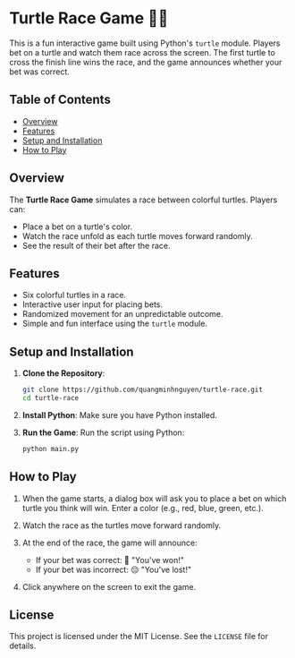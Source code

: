 # Turtle Race Game 🐢🏁

This is a fun interactive game built using Python's `turtle` module. Players bet on a turtle and watch them race across the screen. The first turtle to cross the finish line wins the race, and the game announces whether your bet was correct.

## Table of Contents

- [Overview](#overview)
- [Features](#features)
- [Setup and Installation](#setup-and-installation)
- [How to Play](#how-to-play)

## Overview

The **Turtle Race Game** simulates a race between colorful turtles. Players can:
- Place a bet on a turtle's color.
- Watch the race unfold as each turtle moves forward randomly.
- See the result of their bet after the race.

## Features

- Six colorful turtles in a race.
- Interactive user input for placing bets.
- Randomized movement for an unpredictable outcome.
- Simple and fun interface using the `turtle` module.

## Setup and Installation

1. **Clone the Repository**:
   ```bash
   git clone https://github.com/quangminhnguyen/turtle-race.git
   cd turtle-race
   ```

2. **Install Python**: Make sure you have Python installed.

3. **Run the Game**: Run the script using Python:
   ```bash
   python main.py
   ```

## How to Play

1. When the game starts, a dialog box will ask you to place a bet on which turtle you think will win. Enter a color (e.g., red, blue, green, etc.).

2. Watch the race as the turtles move forward randomly.

3. At the end of the race, the game will announce:
    - If your bet was correct: 🎉 "You've won!"
    - If your bet was incorrect: 😔 "You've lost!"

4. Click anywhere on the screen to exit the game.

## License

This project is licensed under the MIT License. See the `LICENSE` file for details.
